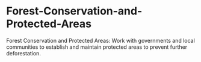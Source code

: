 # Forest-Conservation-and-Protected-Areas
Forest Conservation and Protected Areas:  Work with governments and local  communities to establish and maintain  protected areas to prevent further  deforestation.

